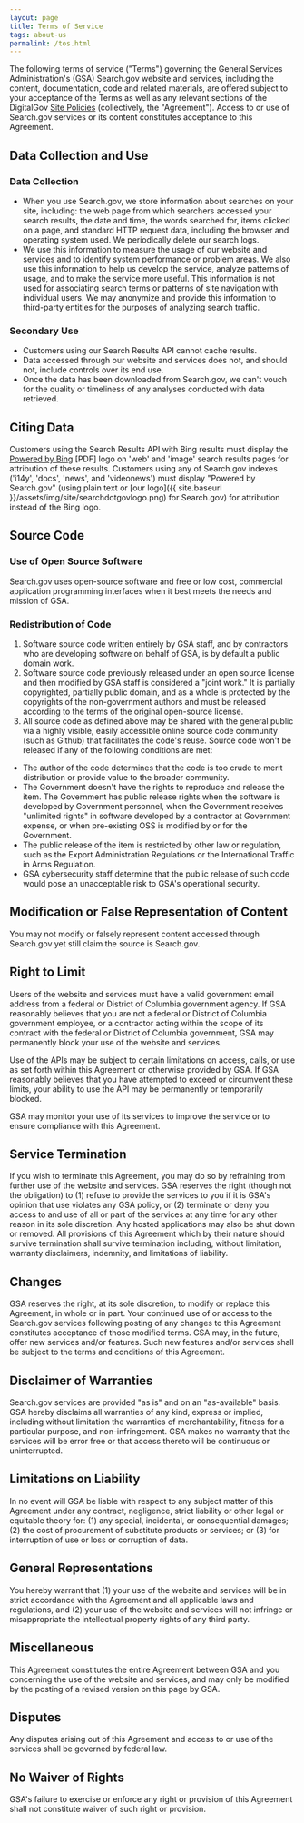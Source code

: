 ```yaml
---
layout: page
title: Terms of Service
tags: about-us
permalink: /tos.html
---
```


The following terms of service ("Terms") governing the General Services Administration's (GSA) Search.gov website and services, including the content, documentation, code and related materials, are offered subject to your acceptance of the Terms as well as any relevant sections of the DigitalGov [Site Policies](https://digitalgov.gov/about/policies/) (collectively, the "Agreement"). Access to or use of Search.gov services or its content constitutes acceptance to this Agreement.

## Data Collection and Use

### Data Collection

* When you use Search.gov, we store information about searches on your site, including: the web page from which searchers accessed your search results, the date and time, the words searched for, items clicked on a page, and standard HTTP request data, including the browser and operating system used. We periodically delete our search logs.
* We use this information to measure the usage of our website and services and to identify system performance or problem areas. We also use this information to help us develop the service, analyze patterns of usage, and to make the service more useful. This information is not used for associating search terms or patterns of site navigation with individual users. We may anonymize and provide this information to third-party entities for the purposes of analyzing search traffic.

### Secondary Use

* Customers using our Search Results API cannot cache results.
* Data accessed through our website and services does not, and should not, include controls over its end use.
* Once the data has been downloaded from Search.gov, we can't vouch for the quality or timeliness of any analyses conducted with data retrieved.

## Citing Data

Customers using the Search Results API with Bing results must display the [Powered by Bing](https://advertiseonbing.blob.core.windows.net/blob/bingads/media/library/docs/bing-marketing-guidelines.pdf) [PDF] logo on 'web' and 'image' search results pages for attribution of these results. Customers using any of Search.gov indexes ('i14y', 'docs', 'news', and 'videonews') must display "Powered by Search.gov" (using plain text or [our logo]({{ site.baseurl }}/assets/img/site/searchdotgovlogo.png) for Search.gov) for attribution instead of the Bing logo. 

## Source Code

### Use of Open Source Software

Search.gov uses open-source software and free or low cost, commercial application programming interfaces when it best meets the needs and mission of GSA.

### Redistribution of Code

1. Software source code written entirely by GSA staff, and by contractors who are developing software on behalf of GSA, is by default a public domain work.
2. Software source code previously released under an open source license and then modified by GSA staff is considered a "joint work." It is partially copyrighted, partially public domain, and as a whole is protected by the copyrights of the non-government authors and must be released according to the terms of the original open-source license.
3. All source code as defined above may be shared with the general public via a highly visible, easily accessible online source code community (such as Github) that facilitates the code's reuse. Source code won't be released if any of the following conditions are met:

* The author of the code determines that the code is too crude to merit distribution or provide value to the broader community.
* The Government doesn't have the rights to reproduce and release the item. The Government has public release rights when the software is developed by Government personnel, when the Government receives "unlimited rights" in software developed by a contractor at Government expense, or when pre-existing OSS is modified by or for the Government.
* The public release of the item is restricted by other law or regulation, such as the Export Administration Regulations or the International Traffic in Arms Regulation.
* GSA cybersecurity staff determine that the public release of such code would pose an unacceptable risk to GSA's operational security.

## Modification or False Representation of Content

You may not modify or falsely represent content accessed through Search.gov yet still claim the source is Search.gov.

## Right to Limit

Users of the website and services must have a valid government email address from a federal or District of Columbia government agency. If GSA reasonably believes that you are not a federal or District of Columbia government employee, or a contractor acting within the scope of its contract with the federal or District of Columbia government, GSA may permanently block your use of the website and services.

Use of the APIs may be subject to certain limitations on access, calls, or use as set forth within this Agreement or otherwise provided by GSA. If GSA reasonably believes that you have attempted to exceed or circumvent these limits, your ability to use the API may be permanently or temporarily blocked.

GSA may monitor your use of its services to improve the service or to ensure compliance with this Agreement.

## Service Termination

If you wish to terminate this Agreement, you may do so by refraining from further use of the website and services. GSA reserves the right (though not the obligation) to (1) refuse to provide the services to you if it is GSA's opinion that use violates any GSA policy, or (2) terminate or deny you access to and use of all or part of the services at any time for any other reason in its sole discretion. Any hosted applications may also be shut down or removed. All provisions of this Agreement which by their nature should survive termination shall survive termination including, without limitation, warranty disclaimers, indemnity, and limitations of liability.

## Changes

GSA reserves the right, at its sole discretion, to modify or replace this Agreement, in whole or in part. Your continued use of or access to the Search.gov services following posting of any changes to this Agreement constitutes acceptance of those modified terms. GSA may, in the future, offer new services and/or features. Such new features and/or services shall be subject to the terms and conditions of this Agreement.

## Disclaimer of Warranties

Search.gov services are provided "as is" and on an "as-available" basis. GSA hereby disclaims all warranties of any kind, express or implied, including without limitation the warranties of merchantability, fitness for a particular purpose, and non-infringement. GSA makes no warranty that the services will be error free or that access thereto will be continuous or uninterrupted.

## Limitations on Liability

In no event will GSA be liable with respect to any subject matter of this Agreement under any contract, negligence, strict liability or other legal or equitable theory for: (1) any special, incidental, or consequential damages; (2) the cost of procurement of substitute products or services; or (3) for interruption of use or loss or corruption of data.

## General Representations

You hereby warrant that (1) your use of the website and services will be in strict accordance with the Agreement and all applicable laws and regulations, and (2) your use of the website and services will not infringe or misappropriate the intellectual property rights of any third party.

## Miscellaneous

This Agreement constitutes the entire Agreement between GSA and you concerning the use of the website and services, and may only be modified by the posting of a revised version on this page by GSA.

## Disputes

Any disputes arising out of this Agreement and access to or use of the services shall be governed by federal law.

## No Waiver of Rights

GSA's failure to exercise or enforce any right or provision of this Agreement shall not constitute waiver of such right or provision.
